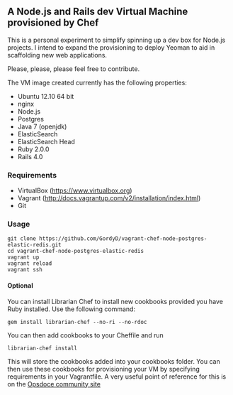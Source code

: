 ## A Node.js and Rails dev Virtual Machine provisioned by Chef

This is a personal experiment to simplify spinning up a dev box for Node.js 
projects. I intend to expand the provisioning to deploy Yeoman to aid
in scaffolding new web applications.

Please, please, please feel free to contribute.


The VM image created currently has the following properties:
 - Ubuntu 12.10 64 bit
 - nginx
 - Node.js
 - Postgres
 - Java 7 (openjdk)
 - ElasticSearch
 - ElasticSearch Head 
 - Ruby 2.0.0
 - Rails 4.0

### Requirements
  - VirtualBox (https://www.virtualbox.org)
  - Vagrant (http://docs.vagrantup.com/v2/installation/index.html)
  - Git 

### Usage

	git clone https://github.com/GordyD/vagrant-chef-node-postgres-elastic-redis.git
	cd vagrant-chef-node-postgres-elastic-redis
	vagrant up
	vagrant reload
	vagrant ssh

#### Optional 

You can install Librarian Chef to install new cookbooks provided you have Ruby installed. Use the following command:

 	gem install librarian-chef --no-ri --no-rdoc

 You can then add cookbooks to your Cheffile and run 

 	librarian-chef install

 This will store the cookbooks added into your
 cookbooks folder. You can then use these cookbooks for provisioning your VM by specifying requirements in your Vagrantfile.
 A very useful point of reference for this is on the [Opsdoce community site](http://community.opscode.com/cookbooks)

  

